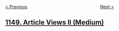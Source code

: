 <!--|This file generated by command(leetcode description); DO NOT EDIT.    |-->
<!--+----------------------------------------------------------------------+-->
<!--|@author    openset <openset.wang@gmail.com>                           |-->
<!--|@link      https://github.com/openset                                 |-->
<!--|@home      https://github.com/tonymontaro/leetcode-hints                        |-->
<!--+----------------------------------------------------------------------+-->

[< Previous](https://github.com/tonymontaro/leetcode-hints/tree/master/problems/article-views-i "Article Views I")
　　　　　　　　　　　　　　　　
[Next >](https://github.com/tonymontaro/leetcode-hints/tree/master/problems/check-if-a-number-is-majority-element-in-a-sorted-array "Check If a Number Is Majority Element in a Sorted Array")

## [1149. Article Views II (Medium)](https://leetcode.com/problems/article-views-ii "")


